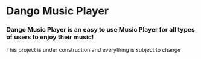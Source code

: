 # Dango Music Player


### Dango Music Player is an easy to use Music Player for all types of users to enjoy their music!

This project is under construction and everything is subject to change
